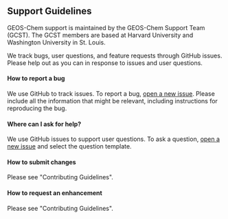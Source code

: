 ## Support Guidelines

GEOS-Chem support is maintained by the GEOS-Chem Support Team (GCST). 
The GCST members are based at Harvard University and Washington University in St. Louis.

We track bugs, user questions, and feature requests through GitHub issues. 
Please help out as you can in response to issues and user questions.


#### How to report a bug
We use GitHub to track issues. To report a bug, [open a new issue](https://github.com/geoschem/GCHP/issues/new/choose). Please include
all the information that might be relevant, including instructions for reproducing the bug.  

#### Where can I ask for help?
We use GitHub issues to support user questions. To ask a question, [open a new issue](https://github.com/geoschem/GCHP/issues/new/choose) and select the question template. 

#### How to submit changes
Please see "Contributing Guidelines".

#### How to request an enhancement
Please see "Contributing Guidelines".
